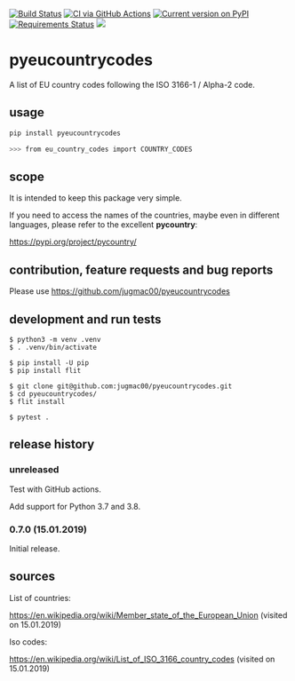 [![Build Status](https://travis-ci.org/jugmac00/pyeucountrycodes.svg?branch=master)](https://travis-ci.org/jugmac00/pyeucountrycodes)
[![CI via GitHub Actions](https://github.com/jugmac00/pyeucountrycodes/workflows/CI/badge.svg)](https://github.com/jugmac00/pyeucountrycodes/actions?query=workflow%3ACI)
[![Current version on PyPI](https://img.shields.io/pypi/v/pyeucountrycodes.svg)](https://pypi.org/project/pyeucountrycodes/)
[![Requirements Status](https://requires.io/github/jugmac00/pyeucountrycodes/requirements.svg?branch=master)](https://requires.io/github/jugmac00/pyeucountrycodes/requirements/?branch=master)
![](https://img.shields.io/pypi/l/pyeucountrycodes.svg)

# pyeucountrycodes

A list of EU country codes following the ISO 3166-1 / Alpha-2 code.

## usage

```bash
pip install pyeucountrycodes

>>> from eu_country_codes import COUNTRY_CODES
```


## scope

It is intended to keep this package very simple.

If you need to access the names of the countries, maybe even in different languages, please refer to the excellent **pycountry**:

https://pypi.org/project/pycountry/


## contribution, feature requests and bug reports

Please use https://github.com/jugmac00/pyeucountrycodes


## development and run tests

```
$ python3 -m venv .venv
$ . .venv/bin/activate

$ pip install -U pip
$ pip install flit

$ git clone git@github.com:jugmac00/pyeucountrycodes.git
$ cd pyeucountrycodes/
$ flit install

$ pytest .
```

## release history

### unreleased

Test with GitHub actions.

Add support for Python 3.7 and 3.8.

### 0.7.0 (15.01.2019)

Initial release.

## sources

List of countries:

https://en.wikipedia.org/wiki/Member_state_of_the_European_Union (visited on 15.01.2019)

Iso codes:

https://en.wikipedia.org/wiki/List_of_ISO_3166_country_codes (visited on 15.01.2019)

